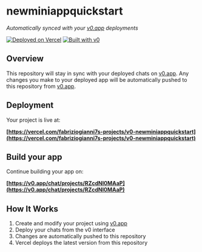 # newminiappquickstart

*Automatically synced with your [v0.app](https://v0.app) deployments*

[![Deployed on Vercel](https://img.shields.io/badge/Deployed%20on-Vercel-black?style=for-the-badge&logo=vercel)](https://vercel.com/fabriziogianni7s-projects/v0-newminiappquickstart)
[![Built with v0](https://img.shields.io/badge/Built%20with-v0.app-black?style=for-the-badge)](https://v0.app/chat/projects/RZcdNl0MAaP)

## Overview

This repository will stay in sync with your deployed chats on [v0.app](https://v0.app).
Any changes you make to your deployed app will be automatically pushed to this repository from [v0.app](https://v0.app).

## Deployment

Your project is live at:

**[https://vercel.com/fabriziogianni7s-projects/v0-newminiappquickstart](https://vercel.com/fabriziogianni7s-projects/v0-newminiappquickstart)**

## Build your app

Continue building your app on:

**[https://v0.app/chat/projects/RZcdNl0MAaP](https://v0.app/chat/projects/RZcdNl0MAaP)**

## How It Works

1. Create and modify your project using [v0.app](https://v0.app)
2. Deploy your chats from the v0 interface
3. Changes are automatically pushed to this repository
4. Vercel deploys the latest version from this repository